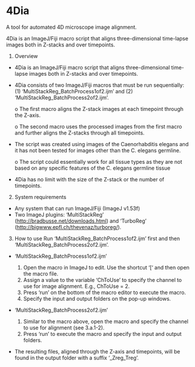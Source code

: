 # 4Dia
A tool for automated 4D microscope image alignment.

4Dia is an ImageJ/Fiji macro script that aligns three-dimensional time-lapse images both in Z-stacks and over timepoints.


1.	Overview

- 4Dia is an ImageJ/Fiji macro script that aligns three-dimensional time-lapse images both in Z-stacks and over timepoints.

- 4Dia consists of two ImageJ/Fiji macros that must be run sequentially: (1) ‘MultiStackReg_BatchProcess1of2.ijm’ and (2)  ‘MultiStackReg_BatchProcess2of2.ijm’. 
  
  o	The first macro aligns the Z-stack images at each timepoint through the Z-axis. 
  
  o	The second macro uses the processed images from the first macro and further aligns the Z-stacks through all timepoints.

- The script was created using images of the Caenorhabditis elegans and it has not been tested for images other than the C. elegans germline. 
  
  o	The script could essentially work for all tissue types as they are not based on any specific features of the C. elegans germline tissue 

- 4Dia has no limit with the size of the Z-stack or the number of timepoints.


2.	System requirements

- Any system that can run ImageJ/Fiji (ImageJ v1.53f)
- Two ImageJ plugins: ‘MultiStackReg’ (http://bradbusse.net/downloads.html) and ‘TurboReg’ (http://bigwww.epfl.ch/thevenaz/turboreg/).


3.	How to use
Run ‘MultiStackReg_BatchProcess1of2.ijm’ first and then ‘MultiStackReg_BatchProcess2of2.ijm’.

- ‘MultiStackReg_BatchProcess1of2.ijm’
  1)	Open the macro in ImageJ to edit. Use the shortcut ‘[‘ and then open the macro file.
  2)	Assign a value to the variable ‘ChToUse’ to specify the channel to use for image alignment. E.g., ChToUse = 2.
  3)	Press ‘run’ on the bottom of the macro editor to execute the macro.
  4)	Specify the input and output folders on the pop-up windows.

- ‘MultiStackReg_BatchProcess2of2.ijm’
  1)	Similar to the macro above, open the macro and specify the channel to use for alignment (see 3.a.1-2).
  2)	Press ‘run’ to execute the macro and specify the input and output folders.

- The resulting files, aligned through the Z-axis and timepoints, will be found in the output folder with a suffix ‘_Zreg_Treg’.
